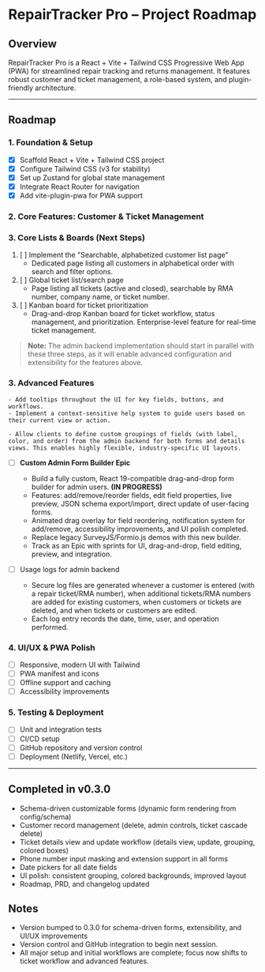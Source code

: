 # RepairTracker Pro – Project Roadmap

## Overview
RepairTracker Pro is a React + Vite + Tailwind CSS Progressive Web App (PWA) for streamlined repair tracking and returns management. It features robust customer and ticket management, a role-based system, and plugin-friendly architecture.

---

## Roadmap

### 1. Foundation & Setup
- [x] Scaffold React + Vite + Tailwind CSS project
- [x] Configure Tailwind CSS (v3 for stability)
- [x] Set up Zustand for global state management
- [x] Integrate React Router for navigation
- [x] Add vite-plugin-pwa for PWA support

### 2. Core Features: Customer & Ticket Management

### 3. Core Lists & Boards (Next Steps)
1. [ ] Implement the "Searchable, alphabetized customer list page"
    - Dedicated page listing all customers in alphabetical order with search and filter options.
2. [ ] Global ticket list/search page
    - Page listing all tickets (active and closed), searchable by RMA number, company name, or ticket number.
3. [ ] Kanban board for ticket prioritization
    - Drag-and-drop Kanban board for ticket workflow, status management, and prioritization. Enterprise-level feature for real-time ticket management.

> **Note:** The admin backend implementation should start in parallel with these three steps, as it will enable advanced configuration and extensibility for the features above.




### 3. Advanced Features

    - Add tooltips throughout the UI for key fields, buttons, and workflows.
    - Implement a context-sensitive help system to guide users based on their current view or action.

    - Allow clients to define custom groupings of fields (with label, color, and order) from the admin backend for both forms and details views. This enables highly flexible, industry-specific UI layouts.

- [ ] **Custom Admin Form Builder Epic**
    - Build a fully custom, React 19-compatible drag-and-drop form builder for admin users. **(IN PROGRESS)**
    - Features: add/remove/reorder fields, edit field properties, live preview, JSON schema export/import, direct update of user-facing forms.
    - Animated drag overlay for field reordering, notification system for add/remove, accessibility improvements, and UI polish completed.
    - Replace legacy SurveyJS/Formio.js demos with this new builder.
    - Track as an Epic with sprints for UI, drag-and-drop, field editing, preview, and integration.

- [ ] Usage logs for admin backend
    - Secure log files are generated whenever a customer is entered (with a repair ticket/RMA number), when additional tickets/RMA numbers are added for existing customers, when customers or tickets are deleted, and when tickets or customers are edited.
    - Each log entry records the date, time, user, and operation performed.

### 4. UI/UX & PWA Polish
- [ ] Responsive, modern UI with Tailwind
- [ ] PWA manifest and icons
- [ ] Offline support and caching
- [ ] Accessibility improvements

### 5. Testing & Deployment
- [ ] Unit and integration tests
- [ ] CI/CD setup
- [ ] GitHub repository and version control
- [ ] Deployment (Netlify, Vercel, etc.)

---



## Completed in v0.3.0
- Schema-driven customizable forms (dynamic form rendering from config/schema)
- Customer record management (delete, admin controls, ticket cascade delete)
- Ticket details view and update workflow (details view, update, grouping, colored boxes)
- Phone number input masking and extension support in all forms
- Date pickers for all date fields
- UI polish: consistent grouping, colored backgrounds, improved layout
- Roadmap, PRD, and changelog updated

## Notes
- Version bumped to 0.3.0 for schema-driven forms, extensibility, and UI/UX improvements
- Version control and GitHub integration to begin next session.
- All major setup and initial workflows are complete; focus now shifts to ticket workflow and advanced features.
